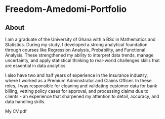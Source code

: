 # Freedom-Amedomi-Portfolio
## About

I am a graduate of the University of Ghana with a BSc in Mathematics and Statistics. During my study, I developed a strong analytical foundation through courses like Regression Analysis, Probability, and Functional Analysis. These strengthened my ability to interpret data trends, manage uncertainty, and apply statistical thinking to real-world challenges skills that are essential in data analytics. 

I also have two and half years of experience in the insurance industry, where I worked as a Premium Administrator and Claims Officer. In these roles, I was responsible for cleaning and validating customer data for bank billing, vetting policy cases for approval, and processing claims due to clients - an experience that sharpened my attention to detail, accuracy, and data handling skills.

My CV.pdf

